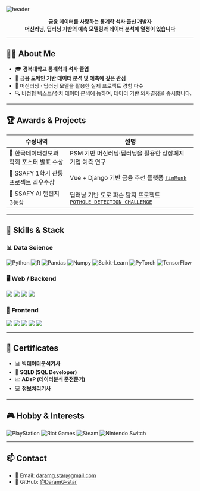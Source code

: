 ![header](https://capsule-render.vercel.app/api?type=waving&color=gradient&height=250&text=DaramG-star&fontSize=60&fontAlign=50&fontAlignY=40&desc=Financial%20Data%20Scientist%20%7C%20ML%20%26%20DL%20Enthusiast&descAlign=50&descAlignY=65)

<p align="center">
  <b>금융 데이터를 사랑하는 통계학 석사 출신 개발자</b> <br/>
  <b>머신러닝, 딥러닝 기반의 예측 모델링과 데이터 분석에 열정이 있습니다</b>
</p>

---

## 🧑‍🎓 About Me

- 🎓 **경북대학교 통계학과 석사 졸업**
- 💸 **금융 도메인 기반 데이터 분석 및 예측에 깊은 관심**
- 🤖 머신러닝 · 딥러닝 모델을 활용한 실제 프로젝트 경험 다수
- 🔍 비정형 텍스트/수치 데이터 분석에 능하며, 데이터 기반 의사결정을 중시합니다.

---

## 🏆 Awards & Projects

| 수상내역 | 설명 |
| ------- | ---- |
| 🏅 한국데이터정보과학회 포스터 발표 수상 | PSM 기반 머신러닝·딥러닝을 활용한 상장폐지 기업 예측 연구 |
| 🥇 SSAFY 1학기 관통프로젝트 최우수상 | Vue + Django 기반 금융 추천 플랫폼 [`finMunk`](https://github.com/DaramG-star/SSAFY_1st_PJT_front) |
| 🥉 SSAFY AI 챌린지 3등상 | 딥러닝 기반 도로 파손 탐지 프로젝트 [`POTHOLE_DETECTION_CHALLENGE`](https://github.com/DaramG-star/POTHOLE_DETECTION_CHALLENGE) |

---

## 💼 Skills & Stack

### 📊 Data Science
![Python](https://img.shields.io/badge/Python-3776AB?style=for-the-badge&logo=python&logoColor=white)
![R](https://img.shields.io/badge/R-276DC3?style=for-the-badge&logo=r&logoColor=white)
![Pandas](https://img.shields.io/badge/Pandas-150458?style=flat-square&logo=pandas&logoColor=white)
![Numpy](https://img.shields.io/badge/Numpy-013243?style=flat-square&logo=numpy&logoColor=white)
![Scikit-Learn](https://img.shields.io/badge/scikit--learn-F7931E?style=flat-square&logo=scikit-learn&logoColor=white)
![PyTorch](https://img.shields.io/badge/PyTorch-EE4C2C?style=flat-square&logo=pytorch&logoColor=white)
![TensorFlow](https://img.shields.io/badge/TensorFlow-FF6F00?style=flat-square&logo=tensorflow&logoColor=white)

### 🖥️ Web / Backend
<img src="https://img.shields.io/badge/Django-092E20?style=flat-square&logo=django&logoColor=white"/>
<img src="https://img.shields.io/badge/Node.js-339933?style=flat-square&logo=Node.js&logoColor=white"/>
<img src="https://img.shields.io/badge/MySQL-4479A1?style=flat-square&logo=MySQL&logoColor=white"/>
<img src="https://img.shields.io/badge/MongoDB-47A248?style=flat-square&logo=MongoDB&logoColor=white"/>

### 🎨 Frontend
<img src="https://img.shields.io/badge/React-61DAFB?style=flat-square&logo=React&logoColor=black"/>
<img src="https://img.shields.io/badge/Bootstrap-7952B3?style=flat-square&logo=bootstrap&logoColor=white"/>
<img src="https://img.shields.io/badge/HTML5-E34F26?style=flat-square&logo=html5&logoColor=white"/>
<img src="https://img.shields.io/badge/CSS3-1572B6?style=flat-square&logo=css3&logoColor=white"/>
<img src="https://img.shields.io/badge/JavaScript-F7DF1E?style=flat-square&logo=javascript&logoColor=black"/>

---

## 📜 Certificates

- 📊 **빅데이터분석기사**
- 🧮 **SQLD (SQL Developer)**
- 📈 **ADsP (데이터분석 준전문가)**
- 💻 **정보처리기사**

---

## 🎮 Hobby & Interests

![PlayStation](https://img.shields.io/badge/PSN-003791?style=for-the-badge&logo=PlayStation&logoColor=white)
![Riot Games](https://img.shields.io/badge/Riot_Games-D32936?style=for-the-badge&logo=riotgames&logoColor=white)
![Steam](https://img.shields.io/badge/Steam-000000?style=for-the-badge&logo=steam&logoColor=white)
![Nintendo Switch](https://img.shields.io/badge/Switch-E60012?style=for-the-badge&logo=nintendo-switch&logoColor=white)

---

## 📫 Contact

- 📧 Email: [daramg.star@gmail.com](mailto:daramg.star@gmail.com)
- 🔗 GitHub: [@DaramG-star](https://github.com/DaramG-star)
